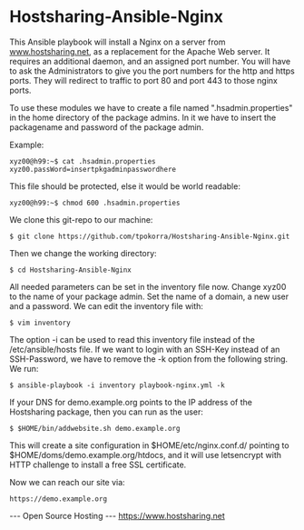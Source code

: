Hostsharing-Ansible-Nginx
=========================
This Ansible playbook will install a Nginx on a server from www.hostsharing.net, as a replacement for the Apache Web server.
It requires an additional daemon, and an assigned port number.
You will have to ask the Administrators to give you the port numbers for the http and https ports. They will redirect to traffic to port 80 and port 443 to those nginx ports.

To use these modules we have to create a file named ".hsadmin.properties" in the home directory of the package admins. In it we have to insert the packagename and password of the package admin. 

Example:

    xyz00@h99:~$ cat .hsadmin.properties 
    xyz00.passWord=insertpkgadminpasswordhere

This file should be protected, else it would be world readable:

    xyz00@h99:~$ chmod 600 .hsadmin.properties

We clone this git-repo to our machine:

    $ git clone https://github.com/tpokorra/Hostsharing-Ansible-Nginx.git

Then we change the working directory:

    $ cd Hostsharing-Ansible-Nginx

All needed parameters can be set in the inventory file now. Change xyz00 to the name of your package admin. Set the name of a domain, a new user and a password. We can edit the inventory file with:

    $ vim inventory
    
The option -i can be used to read this inventory file instead of the /etc/ansible/hosts file. If we want to login with an SSH-Key instead of an SSH-Password, we have to remove the -k option from the following string. We run:

    $ ansible-playbook -i inventory playbook-nginx.yml -k

If your DNS for demo.example.org points to the IP address of the Hostsharing package, then you can run as the user:

    $ $HOME/bin/addwebsite.sh demo.example.org

This will create a site configuration in $HOME/etc/nginx.conf.d/ pointing to $HOME/doms/demo.example.org/htdocs, and it will use letsencrypt with HTTP challenge to install a free SSL certificate.

Now we can reach our site via:

    https://demo.example.org

--- Open Source Hosting ---
 https://www.hostsharing.net
